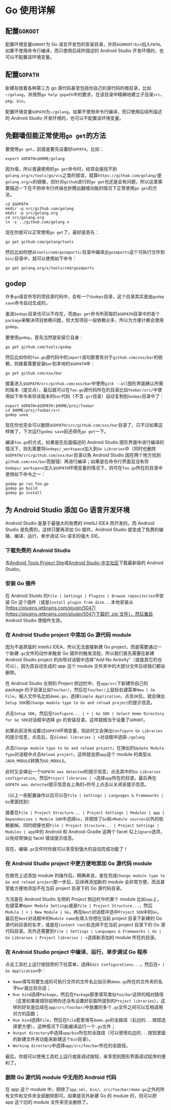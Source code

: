 # Go 使用详解

## 配置`GOROOT`
配置环境变量`GOROOT`为 Go 语言开发包的安装目录，并将`$GOROOT/bin`加入`PATH`。如果不使用命令行编译，而只使用后续所描述的 Android Studio 开发环境的，也可以不配置该环境变量。

## 配置`GOPATH`
新建存放着各种第三方 go 源代码甚至包括你自己的源代码的根目录，比如`~/golang`，并按照`go help gopath`中的要求，在该目录中精确地建立子目录`src`、`pkg`、`bin`。

配置环境变量`GOPATH`为`~/golang`。如果不使用命令行编译，而只使用后续所描述的 Android Studio 开发环境的，也可以不配置该环境变量。

## 免翻墙但能正常使用`go get`的方法
要使用`go get`，前提是要先设置好`GOPATH`，比如：

    export GOPATH=$HOME/golang

因为墙，所以普遍使用的`go get`命令时，经常会报找不到`golang.org/x/tools/go/vcs`之类的错误，就算`https://github.com/golang/`是`golang.org/x`的镜像，但针对`github`进行的`go get`也还是会有问题，所以这里需要描述一下在不把命令行终端也折腾出翻墙功能的情况下正常使用`go get`的方法。

    cd $GOPATH
    mkdir -p src/github.com/golang
    mkdir -p src/golang.org
    cd src/golang.org
    ln -s ../github.com/golang x

现在你就可以正常使用`go get`了。最好是首先：

    go get github.com/golang/tools

然后比如你想从`tools/cmd/goimports/`目录中编译出`goimports`这个可执行文件到`bin/`目录中，就可以使用如下命令：

    go get golang.org/x/tools/cmd/goimports

## godep
许多`go`语言所写的项目源代码中，会有一个`Godeps`目录，这个目录其实是由`godep save`命令自动生成的。

虽说`Godeps`目录也可以不存在，而由`go get`命令所获取的`$GOPATH`目录中的各个`package`来解决项目依赖问题，但大型项目一般依赖众多，所以为方便计都会使用`godep`。

要使用`godep`，首先当然是安装它自身：

    go get github.com/tools/godep

然后比如你的`foo.go`源代码中的`import`语句那里有对于`github.com/xxx/bar`的依赖，则接着需要安装`bar`到本地的`$GOPATH`中：

    go get github.com/xxx/bar

接着进入`$GOPATH/src/github.com/xxx/bar`中使用`gitk --all`图形界面确认所需的版本（提交点），最后就可以在`foo.go`源代码所在的目录比如`foobar/src/`中使用如下命令来将该版本的`bar`代码（不含`.git`目录）自动复制到`Godeps`目录中了：

    export GOPATH=$GOPATH:$HOME/proj/foobar
    cd $HOME/proj/foobar/src
    godep save

现在你也完全可以删除`$GOPATH/src/github.com/xxx/bar`目录了，只不过如果这样做了，下次运行`godep save`前还得先`go get`一下。

编译`foo.go`的方式，如果是在后面描述的 Android Studio 图形界面中进行编译的情况下，则先需要将`Godeps/_workspace`加入到`Go Libraries`中（同时也删除`$GOPATH/src/github.com/xxx/bar`目录以免 Android Studio 因在两个地方找到`github.com/xxx/bar`而报错）再进行编译；如果是在命令行界面且没有将`Godeps/_workspace`加入`$GOPATH`环境变量的情况下，则可在`foo.go`所在的目录中使用如下命令之一：

    godep go run foo.go
    godep go build
    godep go install

## 为 Android Studio 添加 Go 语言开发环境
Android Studio 是基于最强大的收费的 IntelliJ IDEA 而开发的，而 Android Studio 是免费的，这样只要再添加 Go 插件，Android Studio 就变成了免费的编辑、编译、运行、单步调试 Go 语言的强大 IDE。

### 下载免费的 Android Studio

去[Android Tools Project Site](http://tools.android.com/recent)或[Android Studio 中文社区](http://android-studio.org)下载最新版的 Android Studio。

### 安装 Go 插件
在 Android Stuido 的`File | Settings | Plugins | Browse repositories`中安装 Go 这个插件（或是`Install plugin from disk...`本地安装从[https://plugins.jetbrains.com/plugin/5047](https://plugins.jetbrains.com/plugin/5047)下载的`.zip`文件），然后重启 Android Studio 使插件生效。

### 在 Android Studio project 中添加 Go 源代码 module
因为不是原版的 IntelliJ IDEA，所以无法直接新建 Go project，而是需要通过一个新建`.go`文件的动作来触发 Go 插件的触发流程，所以我们首先需要在新建 Android Studio project 的向导对话框中选择"Add No Activity"（或是其它的也可以），因为其自动生成的 app 这个 module 文件夹中的大部分文件后续我们都会删除。

在 Android Studio 左侧的 Project 侧边栏中，在`app/src`下新建你自己的 package 的子目录比如`foo/bar/`，然后在`foo/bar/`上鼠标右键菜单`New | Go File`，输入文件名比如`demo.go`，选择`Simple Application`，点击`OK`后，就会弹出`Setup SDK`和`Change module type to Go and reload project`的提示信息。

点击`Setup SDK`，然后在`Configure... | + | Go SDK | Select Home Directory for Go SDK`对话框中选择 go 的安装目录。这样就相当于设置了`GOROOT`。

如果此前没有设置过`GOPATH`环境变量，则此时又会弹出`Configure Go Libraries`的提示信息，点击后，在`Global libraries | +`对话框中选择`~/golang`

点击`Change module type to Go and reload project`，在弹出的`Update Module Type`对话框中点击`Reload project`，这样就会把`app`这个 module 的类型从`JAVA_MODULE`转换为`GO_MODULE`。

此时又会弹出一个`GOPATH was detected`的提示信息，点击其中的`Go Libraries configuration`，然后`Project libraries | +`选择`app`所在的目录。最后再在`GOPATH was detected`提示信息右上角的`×`符号上点击以关闭该提示信息。

（以上一些配置操作以后可以在`File | Settings | Languages & Frameworks | Go`里面找到）

接着在`File | Project Structure... | Project Settings | Modules | app | Dependencies | Module SDK`中选择`Go`，并把除了`Go`和`<Module source>`以外的依赖删掉。同时顺便也把`File | Project Structure... | Project Settings | Modules | app`中的 Android 和 Android-Gradle 这两个 facet 勾上`Ignore`选项，以免经常弹出 facet 错误提示信息。

现在，编辑`.go`文件时你就可以享受到强大的自动完成功能了！

### 在 Android Studio project 中更方便地添加 Go 源代码 module
在做完上述添加 module 的操作后，精确来说，是在完成`Change module type to Go and reload project`那一步后，后续再添加新的 module 会非常方便，而且甚至能方便地添加不在当前 project 目录下的 Go 源代码目录。

方法是在 Android Studio 左侧的 Project 侧边栏中的某个 module 比如`app`上，右键菜单`Open Module Settings`或是`File | Project Structure...`，然后`Module | + | New Module | Go`，再在`Next`对话框中选中`Project SDK`中的`Go`，最后在`Next`对话框中的`Module name`处填入你想在当前 project 目录下新建的 Go 源代码目录的名字，或是在`Content root`处选择不在当前 project 目录下的 Go 源代码目录。另外还需要到`File | Settings | Languages & Frameworks | Go | Go Libraries | Project libraries | +`选择新添加的 module 所在的目录。

### 在 Android Studio project 中编译、运行、单步调试 Go 程序
点击工具栏上运行按钮旁的下拉菜单，选择`Edit Configurations...`，然后在`+ | Go Application`中：

* `Name`填写将要生成的可执行文件的文件名比如示例`demo.go`所在的文件夹的名字`bar`就比较合适；
* `Run kind`选择`Package`，然后在`Package`那里填写类似`foo/bar`这样的相对路径（这里如果报错则说明你还没有设置好前面所提到的`Project libraries`），这样的好处是后续在`app/src/foo/bar/`中放置的多个`.go`文件之间可以互相调用对方的函数；
* `Run kind`选择`File`，然后在`File`那里填写`demo.go`的全路径（右边的`...`按钮选择更方便），这种情况下只能编译运行一个`.go`文件；
* `Output directory`中选择`app/bin`所在的全路径（可以使用右边的`...`按钮里面的新建文件夹功能来新建这个`bin`目录）。
* `Working directory`中选择`app/src/foo/bar`所在的全路径。

最后，你就可以使用工具栏上运行或是调试按钮，来享受到图形界面调试程序的便利了。

### 删除 Go 源代码 module 中无用的 Android 代码
在 app 这个 module 中，把除了`app.iml`、`bin/`、`src/foo/bar/demo.go`之外的所有文件和文件夹全部删除即可。如果是另外新建 Go 的 module 的，则可以把 app 这个旧的 module 文件夹完全删除了。
